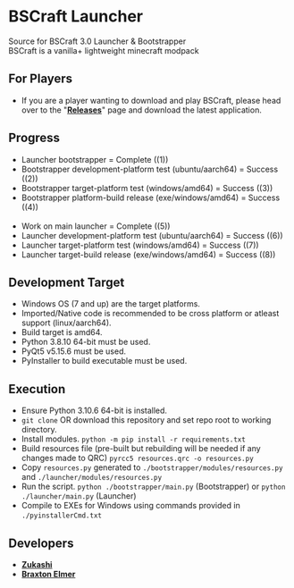 # BSCraft Launcher

Source for BSCraft 3.0 Launcher & Bootstrapper <br>
BSCraft is a vanilla+ lightweight minecraft modpack 

## For Players
- If you are a player wanting to download and play BSCraft, please head over to the "[**Releases**](https://github.com/zukashix/bscraft/releases/tag/BootstrapperMain)" page and download the latest application.

## Progress

- Launcher bootstrapper = Complete ((1))
- Bootstrapper development-platform test (ubuntu/aarch64) = Success ((2))
- Bootstrapper target-platform test (windows/amd64) = Success ((3))
- Bootstrapper platform-build release (exe/windows/amd64) = Success ((4))
<br><br>
- Work on main launcher = Complete ((5))
- Launcher development-platform test (ubuntu/aarch64) = Success ((6))
- Launcher target-platform test (windows/amd64) = Success ((7))
- Launcher target-build release (exe/windows/amd64) = Success ((8))

## Development Target

- Windows OS (7 and up) are the target platforms.
- Imported/Native code is recommended to be cross platform or atleast support (linux/aarch64).
- Build target is amd64.
- Python 3.8.10 64-bit must be used.
- PyQt5 v5.15.6 must be used.
- PyInstaller to build executable must be used.

## Execution

- Ensure Python 3.10.6 64-bit is installed.
- `git clone` OR download this repository and set repo root to working directory.
- Install modules. `python -m pip install -r requirements.txt`
- Build resources file (pre-built but rebuilding will be needed if any changes made to QRC) `pyrcc5 resources.qrc -o resources.py`
- Copy `resources.py` generated to `./bootstrapper/modules/resources.py` and `./launcher/modules/resources.py`
- Run the script. `python ./bootstrapper/main.py` (Bootstrapper) or `python ./launcher/main.py` (Launcher)
- Compile to EXEs for Windows using commands provided in `./pyinstallerCmd.txt`

## Developers
- [**Zukashi**](https://github.com/zukashix)
- [**Braxton Elmer**](https://github.com/BraxtonElmer)
